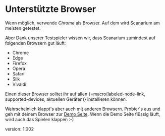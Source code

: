 # Unterstützte Browser

Wenn möglich, verwende *Chrome* als Browser.
Auf dem wird Scanarium am meisten getestet.

Aber Dank unserer Testspieler wissen wir, dass Scanarium zumindest auf folgenden Browsern gut läuft:

* Chrome
* Edge
* Firefox
* Opera
* Safari
* Silk
* Vivaldi

Einen dieser Browser solltet ihr auf allen {=macro(labeled-node-link, supported-devices, aktuellen Geräten)} installieren können.

Wahrscheinlich klappt's aber auch mit anderen Browsern.
Probier's aus und geh mit deinem Browser zur [Demo Seite](https://demo.scanarium.com/).
Wenn die Demo Seite flüssig läuft, wird auch das Spielen klappen :-)

version: 1.002
